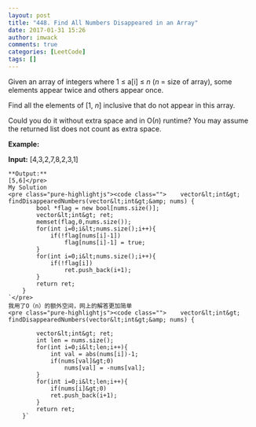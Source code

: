 ```yaml
---
layout: post
title: "448. Find All Numbers Disappeared in an Array"
date: 2017-01-31 15:26
author: imwack
comments: true
categories: [LeetCode]
tags: []
---
```

Given an array of integers where 1 ≤ a[i] ≤ *n* (*n* = size of array), some elements appear twice and others appear once.

Find all the elements of [1, *n*] inclusive that do not appear in this array.

Could you do it without extra space and in O(*n*) runtime? You may assume the returned list does not count as extra space.

**Example:**


**Input:**
    [4,3,2,7,8,2,3,1]
    
    **Output:**
    [5,6]</pre>
    My Solution
    <pre class="pure-highlightjs"><code class="">    vector&lt;int&gt; findDisappearedNumbers(vector&lt;int&gt;&amp; nums) {
            bool *flag = new bool[nums.size()];
            vector&lt;int&gt; ret;
            memset(flag,0,nums.size());
            for(int i=0;i&lt;nums.size();i++){
                if(!flag[nums[i]-1])
                    flag[nums[i]-1] = true;
            }
            for(int i=0;i&lt;nums.size();i++){
                if(!flag[i])
                    ret.push_back(i+1);
            }
            return ret;
        }
    `</pre>
    我用了O（n）的额外空间，网上的解答更加简单
    <pre class="pure-highlightjs"><code class="">    vector&lt;int&gt; findDisappearedNumbers(vector&lt;int&gt;&amp; nums) {
    
            vector&lt;int&gt; ret;
            int len = nums.size();
            for(int i=0;i&lt;len;i++){
                int val = abs(nums[i])-1;
                if(nums[val]&gt;0)
                    nums[val] = -nums[val];
            }
            for(int i=0;i&lt;len;i++){
                if(nums[i]&gt;0)
                ret.push_back(i+1);
            }
            return ret;
        }`

&nbsp;
